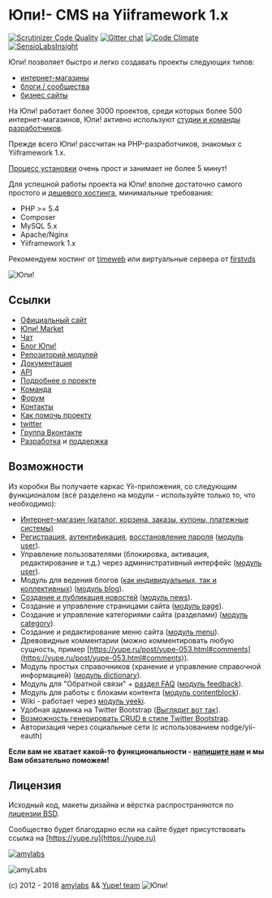 Юпи!- CMS на Yiiframework 1.x
=============================

[![Scrutinizer Code Quality](https://scrutinizer-ci.com/g/yupe/yupe/badges/quality-score.png?b=dev)](https://scrutinizer-ci.com/g/yupe/yupe/?branch=dev)
[![Gitter chat](https://badges.gitter.im/yupe/yupe.png)](https://gitter.im/yupe/yupe)
[![Code Climate](https://codeclimate.com/github/yupe/yupe.png)](https://codeclimate.com/github/yupe/yupe)
[![SensioLabsInsight](https://insight.sensiolabs.com/projects/bc6a0620-0bc7-4bb8-9e80-02e586fd1b87/mini.png)](https://insight.sensiolabs.com/projects/bc6a0620-0bc7-4bb8-9e80-02e586fd1b87)

Юпи! позволяет быстро и легко создавать проекты следующих типов:

* [интернет-магазины](https://yupe.ru/ecommerce)
* [блоги / сообщества](https://yupe.ru/site/blog)
* [бизнес сайты](https://yupe.ru/site)


На Юпи! работает более 3000 проектов, среди которых более 500 интернет-магазинов, Юпи! активно используют [студии и команды разработчиков](https://yupe.ru/partners).

Прежде всего Юпи! рассчитан на PHP-разработчиков, знакомых с Yiiframework 1.x.

[Процесс установки](http://docs.yupe.ru/install/) очень прост и занимает не более 5 минут!

Для успешной работы проекта на Юпи! вполне достаточно самого простого и [дешевого хостинга](https://yupe.ru/service/hosting), минимальные требования:

* PHP >= 5.4
* Composer
* MySQL 5.x
* Apaсhe/Nginx
* Yiiframework 1.x

Рекомендуем хостинг от [timeweb](http://timeweb.com/ru/services/hosting/?i=28284) или виртуальные сервера от [firstvds](https://firstvds.ru/?from=442205)

![Юпи!](http://amylabs.ru/web/images/shop/yupe-shop.png)

Ссылки
------
* [Официальный сайт](https://yupe.ru/)
* [Юпи! Market](https://yupe.ru/store)
* [Чат](https://t.me/joinchat/BuTSV0K8j5lPBSIoQk0fuA)
* [Блог Юпи!](https://yupe.ru/blogs/yupe-mini-cms-yii)
* [Репозиторий модулей](https://github.com/yupe/yupe-ext)
* [Документация](https://docs.yupe.ru/)
* [API](https://api.yupe.ru/)
* [Подробнее о проекте](https://yupe.ru/about)
* [Команда](https://docs.yupe.ru/team/)
* [Форум](https://talk.yupe.ru/)
* [Контакты](https://yupe.ru/contacts)
* [Как помочь проекту](http://docs.yupe.ru/assistance.project/)
* [twitter](https://twitter.com/#!/YupeCms)
* [Группа Вконтакте](https://vk.com/yupecms)
* [Разработка](https://yupe.ru/service/development) и [поддержка](https://yupe.ru/service/support)


Возможности
-----------

Из коробки Вы получаете каркас Yii-приложения, со следующим функционалом (всё разделено на модули - используйте только то, что необходимо):

* [Интернет-магазин (каталог, корзина, заказы, купоны, платежные системы)](https://yupe.ru/ecommerce)
* [Регистрация](https://yupe.ru/registration), [аутентификация](https://yupe.ru/login), [восстановление пароля](https://yupe.ru/recovery) ([модуль user](https://github.com/yupe/yupe/tree/master/protected/modules/user)).
* Управление пользователями (блокировка, активация, редактирование и т.д.) через административный интерфейс ([модуль user](https://github.com/yupe/yupe/tree/master/protected/modules/user)).
* Модуль для ведения блогов ([как индивидуальных, так и коллективных](https://yupe.ru/blogs/yupe-mini-cms-yii)) ([модуль blog](https://github.com/yupe/yupe/tree/master/protected/modules/blog)).
* [Создание и публикация новостей](https://yupe.ru/story/ocherednoy-sayt-na-yupi) ([модуль news](https://github.com/yupe/yupe/tree/master/protected/modules/news)).
* Создание и управление страницами сайта ([модуль page](https://github.com/yupe/yupe/tree/master/protected/modules/page)).
* Создание и управление категориями сайта (разделами) ([модуль category](https://github.com/yupe/yupe/tree/master/protected/modules/category)).
* Создание и редактирование меню сайта ([модуль menu](https://github.com/yupe/yupe/tree/master/protected/modules/menu)).
* Древовидные комментарии (можно комментировать любую сущность, пример [https://yupe.ru/post/yupe-053.html#comments](https://yupe.ru/post/yupe-053.html#comments)).
* Модуль простых справочников (хранение и управление справочной информацией) ([модуль dictionary](https://github.com/yupe/yupe/tree/master/protected/modules/dictionary)).
* Модуль для "Обратной связи" + [раздел FAQ](https://yupe.ru/faq) ([модуль feedback](https://github.com/yupe/yupe/tree/master/protected/modules/feedback)).
* Модуль для работы с блоками контента ([модуль contentblock](https://github.com/yupe/yupe/tree/master/protected/modules/contentblock)).
* Wiki - работает через [модуль yeeki](http://rmcreative.ru/blog/post/yeeki).
* Удобная админка на Twitter Bootstrap  ([Выглядит вот так](https://yupe.ru/albums/5)).
* [Возможность генерировать CRUD в стиле Twitter Bootstrap](https://github.com/yupe/yupe/tree/master/protected/modules/yupe/extensions/yupe).
* Авторизация через социальные сети (с использованием nodge/yii-eauth)

**Если вам не хватает какой-то функциональности - [напишите нам](https://yupe.ru/contacts) и мы Вам обязательно поможем!**


Лицензия
--------

Исходный код, макеты дизайна и вёрстка распространяются по [лицензии BSD](http://ru.wikipedia.org/wiki/%D0%9B%D0%B8%D1%86%D0%B5%D0%BD%D0%B7%D0%B8%D1%8F_BSD).

Сообщество будет благодарно если на сайте будет присутствовать ссылка на [https://yupe.ru](https://yupe.ru)


[![amylabs](https://yupe.ru/web/images/yupe/amylabs.jpg)](http://amylabs.ru)

![amyLabs](http://amylabs.ru/assets/6e689601/images/logo1.png)


(c) 2012 - 2018 [amylabs](https://amylabs.ru) && [Yupe! team](https://yupe.ru/)  ![Юпи!](https://yupe.ru/web/images/logo.png)
